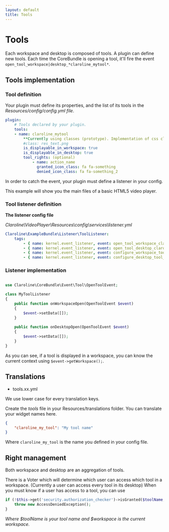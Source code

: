 ```yaml
---
layout: default
title: Tools
---
```


# Tools

Each workspace and desktop is composed of tools. A plugin can define new tools.
Each time the CoreBundle is opening a tool, it'll fire the event `open_tool_workspace|desktop_*claroline_mytool*`.

## Tools implementation

### Tool definition

Your plugin must define its properties, and the list of its tools in the *Resources/config/config.yml file*.

```yml
plugin:
    # Tools declared by your plugin.
    tools:
    - name: claroline_mytool
        **Currently using classes (prototype). Implementation of css classes not done yet**
        #class: res_text.png
        is_displayable_in_workspace: true
        is_displayable_in_desktop: true
        tool_rights: (optional)
            - name: action_name
              granted_icon_class: fa fa-something
              denied_icon_class: fa fa-something_2
```

In order to catch the event, your plugin must define a listener in your config.

This example will show you the main files of a basic HTML5 video player.

### Tool listener definition

**The listener config file**

*Claroline\VideoPlayer\Resources\config\services\listener.yml*

```yml
Claroline\ExampleBundle\Listener\ToolListener:
    tags:
        - { name: kernel.event_listener, event: open_tool_workspace_claroline_my_tool, method: onWorkspaceOpen }
        - { name: kernel.event_listener, event: open_tool_desktop_claroline_my_tool, method: onDesktopOpen }
        - { name: kernel.event_listener, event: configure_workspace_tool_claroline_my_tool, method: onWorkspaceConfigure }
        - { name: kernel.event_listener, event: configure_desktop_tool_claroline_my_tool, method: onDesktopConfigure }
```

### Listener implementation

```php

use Claroline\CoreBundle\Event\Tool\OpenToolEvent;

class MyToolListener
{
    public function onWorkspaceOpen(OpenToolEvent $event)
    {
        $event->setData([]);
    }
    
    public function onDesktopOpen(OpenToolEvent $event)
    {
        $event->setData([]);
    }
}
```

As you can see, if a tool is displayed in a workspace, you can know the current context
using `$event->getWorkspace();`.

## Translations

* tools.xx.yml

We use lower case for every translation keys.

Create the *tools* file in your Resources/translations folder.
You can translate your widget names here.

```json
{
    "claroline_my_tool": "My tool name"
}
```

Where `claroline_my_tool` is the name you defined in your config file.

Right management
----------------

Both workspace and desktop are an aggregation of tools.

There is a Voter which will determine which user can access which tool in a workspace.
(Currently a user can access every tool in its desktop)
When you must know if a user has access to a tool, you can use

```php
if (!$this->get('security.authorization_checker')->isGranted($toolName, $workspace)) {
    throw new AccessDeniedException();
}
```

*Where $toolName is your tool name and $workspace is the current workspace.*
